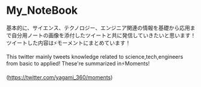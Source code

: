 # My_NoteBook

基本的に、サイエンス、テクノロジー、エンジニア関連の情報を基礎から応用まで自分用ノートの画像を添付したツイートと共に発信していきたいと思います！
ツイートした内容は⚡️モーメントにまとめています！

This twitter mainly tweets knowledge related to science,tech,engineers from basic to applied!
These're summarized in⚡️Moments!

(https://twitter.com/yagami_360/moments)

